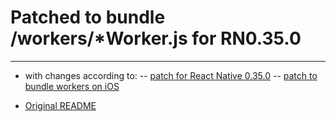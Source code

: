 # Patched to bundle /workers/*Worker.js for RN0.35.0
--------------------------------
- with changes according to:
-- [patch for React Native 0.35.0](https://github.com/drudge/react-native-workers)
-- [patch to bundle workers on iOS](https://github.com/devfd/react-native-workers/issues/21)

- [Original README](./README-orig.md)
